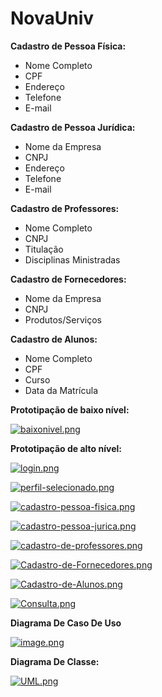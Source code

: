 # NovaUniv
**Cadastro de Pessoa Física:**
- Nome Completo
- CPF
- Endereço
- Telefone
- E-mail

**Cadastro de Pessoa Jurídica:**
- Nome da Empresa
- CNPJ
- Endereço
- Telefone
- E-mail

**Cadastro de Professores:**
- Nome Completo
- CNPJ
- Titulação
- Disciplinas Ministradas

**Cadastro de Fornecedores:**
- Nome da Empresa
- CNPJ
- Produtos/Serviços

**Cadastro de Alunos:**
- Nome Completo
- CPF
- Curso
- Data da Matrícula
  
**Prototipação de baixo nível:**

[![baixonivel.png](https://i.postimg.cc/MH3GxmSw/baixonivel.png)](https://postimg.cc/LgfS3f5Q)

**Prototipação de alto nível:**

[![login.png](https://i.postimg.cc/Bvfnqvdj/login.png)](https://postimg.cc/68zXcB6K)

[![perfil-selecionado.png](https://i.postimg.cc/ydV6Zb6B/perfil-selecionado.png)](https://postimg.cc/CZQVyJf6)

[![cadastro-pessoa-fisica.png](https://i.postimg.cc/CLtKQ77H/cadastro-pessoa-fisica.png)](https://postimg.cc/rK1cdSvK)

[![cadastro-pessoa-jurica.png](https://i.postimg.cc/sgh2dW0F/cadastro-pessoa-jurica.png)](https://postimg.cc/VJzwXJ84)

[![cadastro-de-professores.png](https://i.postimg.cc/BZmbx41z/cadastro-de-professores.png)](https://postimg.cc/hh7KnFs8)

[![Cadastro-de-Fornecedores.png](https://i.postimg.cc/zX3B76CG/Cadastro-de-Fornecedores.png)](https://postimg.cc/QHGhx6Y2)

[![Cadastro-de-Alunos.png](https://i.postimg.cc/Qth8Lnvw/Cadastro-de-Alunos.png)](https://postimg.cc/GBgwGzLx)

[![Consulta.png](https://i.postimg.cc/jj6dCbbZ/Consulta.png)](https://postimg.cc/nsztwNMD)


**Diagrama De Caso De Uso**

[![image.png](https://i.postimg.cc/P5vwCmg5/image.png)](https://postimg.cc/ZWZRgyYG)


**Diagrama De Classe:**

[![UML.png](https://i.postimg.cc/GmF60hr3/UML.png)](https://postimg.cc/DSzxLh8R)

